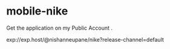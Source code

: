 # mobile-nike
Get the application on my Public Account .

exp://exp.host/@nishanneupane/nike?release-channel=default
